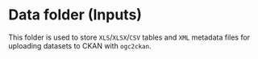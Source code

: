 # Data folder (Inputs)
This folder is used to store `XLS`/`XLSX`/`CSV` tables and `XML` metadata files for uploading datasets to CKAN with `ogc2ckan`.